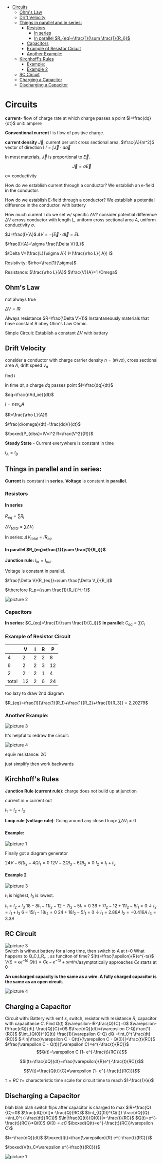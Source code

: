 - [Circuits](#circuits)
  - [Ohm's Law](#ohms-law)
  - [Drift Velocity](#drift-velocity)
  - [Things in parallel and in series:](#things-in-parallel-and-in-series)
    - [Resistors](#resistors)
      - [In series](#in-series)
      - [In parallel $R_{eq}=\frac{1}{\sum \frac{1}{R_i}}$](#in-parallel-r_eqfrac1sum-frac1r_i)
    - [Capacitors](#capacitors)
    - [Example of Resistor Circuit](#example-of-resistor-circuit)
    - [Another Example:](#another-example)
  - [Kirchhoff's Rules](#kirchhoffs-rules)
      - [Example:](#example)
      - [Example 2](#example-2)
  - [RC Circuit](#rc-circuit)
  - [Charging a Capacitor](#charging-a-capacitor)
  - [Discharging a Capacitor](#discharging-a-capacitor)

# Circuits

**current**- flow of charge
rate at which charge passes a point 
$I=\frac{dq}{dt}$
unit: ampere

**Conventional current** I is flow of positive charge.

**current density** $\vec J$, current per unit cross sectional area, $\frac{A}{m^2}$ vector of direction I
$I=\int \vec J \cdot d \vec a$

In most materials, $\vec J$ is proportional to $\vec E$.

$$\vec J=\sigma \vec E$$

$\sigma=$ conductivity

How do we establish current through a conductor?
We establish an e-field in the conductor.

How do we establish E-field through a conductor?
We establish a potential difference in the conductor.
with battery

How much current I do we set w/ specific $\Delta V$?
consider potential difference $\Delta V$ across conductor with length $L$, uniform cross sectional area $A$, uniform conductivity $\sigma$.

$J=\frac{I}{A}$
$\Delta V=-\int \vec E \cdot d \vec l=EL$

$\frac{I}{A}=\sigma \frac{\Delta V}{L}$

$\Delta V=(\frac{L}{\sigma A}) I=(\frac{\rho L}{ A}) I$

Resistivity: $\rho=\frac{1}{\sigma}$

Resistance: $\frac{\rho L}{A}$
$\frac{V}{A}=1 \Omega$

## Ohm's Law

not always true

$\Delta V = IR$

Always resistance $R=\frac{\Delta V}{I}$ Instantaneously
materials that have constant R obey Ohm's Law Ohmic.

Simple Circuit: Establish a constant $\Delta V$ with battery


## Drift Velocity

consider a conductor with charge carrier density $n =(\#/vo)$, cross sectional area $A$, drift speed $v_d$ 

find $I$

in time $dt$, a charge $dq$ passes point 
$I=\frac{dq}{dt}$


$dq=\frac{nAd_xe}{dt}$

$I=nev_dA$


$R=\frac{\rho L}{A}$

$\frac{d\omega}{dt}=\frac{dqV}{dt}$

$\boxed{P_{diss}=IV=I^2 R=\frac{V^2}{R}}$


**Steady State** - Current everywhere is constant in time

$I_A=I_B$



## Things in parallel and in series:

**Current** is constant in **series**.
**Voltage** is constant in **parallel**.

### Resistors

#### In series
 $R_{eq}=\sum R_i$

$\Delta V_{total}=\sum \Delta V_i$

In series: $\Delta V_{total}=IR_{eq}$

#### In parallel $R_{eq}=\frac{1}{\sum \frac{1}{R_i}}$


**Junction rule:** $I_{in}=I_{out}$

Voltage is constant in parallel.

$\frac{\Delta V}{R_{eq}}=\sum \frac{\Delta V_i}{R_i}$

$\therefore R_p=(\sum \frac{1}{R_i})^{-1}$

![picture 2](https://i.imgur.com/89YLQ3z.png)  
### Capacitors

**In series:** $C_{eq}=\frac{1}{\sum \frac{1}{C_i}}$
**In parallel:** $C_{eq}=\sum C_i$

### Example of Resistor Circuit
|  | V | I | R | P |
| --- | --- | --- | --- | --- |
| 4 | 2 | 2 | 2 | 8 |
| 6 | 2 | 2 | 3 | 12 |
| 2 | 2 | 2 | 1 | 4 |
| total | 12 | 2 | 6 | 24 |

too lazy to draw 2nd diagram

$R_{eq}=\frac{1}{\frac{1}{R_1}+\frac{1}{R_2}+\frac{1}{R_3}} = 2.20279$

### Another Example:
![picture 3](https://i.imgur.com/6XZovNY.png)  

It's helpful to redraw the circuit:

![picture 4](https://i.imgur.com/3QVKh7M.png)  

equiv resistance: $2 \Omega$

just simplify then work backwards

## Kirchhoff's Rules

**Junction Rule (current rule)**: charge does not build up at junction

current in = current out

$I_1=I_2+I_3$

**Loop rule (voltage rule)**: Going around any closed loop: $\sum \Delta V_i = 0$

#### Example:

![picture 1](https://i.imgur.com/94UFOMM.png)  

Finally got a diagram generator

$24V-6\Omega I_2-4\Omega I_1=0$
$12V-2\Omega I_3-6\Omega I_2=0$
$I_2=I_1+I_3$



#### Example 2
![picture 3](https://i.imgur.com/uozunLr.png)  

$I_1$ is highest, $I_3$ is lowest.

$I_1=I_2+I_3$
$18-8I_1-11I_2-12-7I_2-5I_1=0$
$36+7I_2-12+11I_2-5I_1=0$
$\downarrow$
$I_2=I_1+I_3$
$6-15I_1-18I_2=0$
$24+18I_2-5I_1=0$
$\downarrow$
$I_1=2.88A$
$I_2=-0.416A$
$I_3=3.3A$

## RC Circuit

![picture 3](https://i.imgur.com/DJpCs1T.png)  
Switch is without battery for a long time, then switch to A at t=0
What happens to Q_C,I_R,... as funciton of time?
$I(t)=\frac{\epsilon}{R}e^{-ta}$
$V(t)=\epsilon e^{-ta}$
$Q(t)=C \epsilon- e^{-ta}+smth$//asymptotically approaches $C \epsilon$ starts at $0$

**An uncharged capacity is the same as a wire.
A fully charged capacitor is the same as an open circuit.**

![picture 4](https://i.imgur.com/5QDMN9o.png)  

## Charging a Capacitor

Circuit with: Battery with emf $\varepsilon$, switch, resistor with resistance $R$, capacitor with capacitance $C$.
Find $Q(t)$
$\varepsilon-IR-\frac{Q}{C}=0$
$\varepsilon-R\frac{dQ}{dt}-\frac{Q}{C}=0$
$\frac{dQ}{dt}=(\varepsilon C-Q)\frac{1}{RC}$
$\int_{Q(0)}^{Q(t)} \frac{1}{\varepsilon C-Q} dQ =\int_0^t \frac{dt}{RC}$
$-\ln|\frac{\varepsilon C - Q(t)}{\varepsilon C - Q(0)}|=\frac{t}{RC}$
$\frac{\varepsilon C - Q(t)}{\varepsilon C}=e^{-\frac{t}{RC}}$
$$Q(t)=\varepsilon C (1- e^{-\frac{t}{RC}})$$

$$I(t)=\frac{dQ}{dt}=\frac{\varepsilon}{R}e^{-\frac{t}{RC}}$$

$$V(t)=\frac{Q(t)}{C}=\varepsilon (1- e^{-\frac{t}{RC}})$$

$\tau=RC$ 
$\tau=$ characteristic time scale for circuit
time to reach $1-\frac{1}{e}$

## Discharging a Capacitor

blah blah blah switch flips after capacitor is charged to max
$IR+\frac{Q}{C}=0$
$\frac{dQ}{dt}=-\frac{Q}{RC}$
$\int_{Q(0)}^{Q(t)}  \frac{dQ}{Q} =\int_0^t (-\frac{dt}{RC})$
$\ln|\frac{Q(t)}{Q(0)}|=-\frac{t}{RC}$
$Q(t)=e^{-\frac{t}{RC}}*Q(0)$
$Q(0)=\varepsilon C$
$\boxed{Q(t)=e^{-\frac{t}{RC}}\varepsilon C}$

$I=-\frac{dQ}{dt}$
$\boxed{I(t)=\frac{\varepsilon}{R} e^{-\frac{t}{RC}}}$

$\boxed{V(t)_C=\varepsilon e^{-\frac{t}{RC}}}$

![picture 1](https://i.imgur.com/3Whl4sg.png)  

